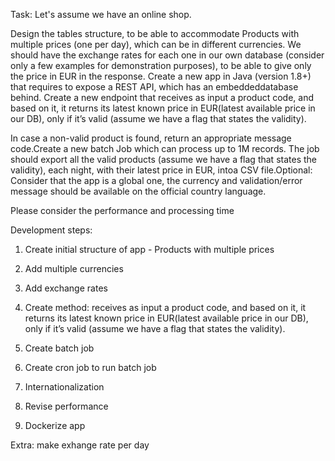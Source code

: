 Task:
Let's assume we have an online shop.

Design the tables structure, to be able to accommodate Products with multiple prices (one per day),
which can be in different currencies. We should have the exchange rates for each one in our own database
(consider only a few examples for demonstration purposes), to be able to give only the price in EUR in the response.
Create a new app in Java (version 1.8+) that requires to expose a REST API, which has an embeddeddatabase behind.
Create a new endpoint that receives as input a product code, and based on it, it returns its latest known price in
EUR(latest available price in our DB), only if it’s valid (assume we have a flag that states the validity).

In case a non-valid product is found, return an appropriate message code.Create a new batch Job which can process up to 1M records.
The job should export all the valid products (assume we have a flag that states the validity), each night,
with their latest price in EUR, intoa CSV file.Optional: Consider that the app is a global one, the currency and validation/error
message should be available on the official country language.

Please consider the performance and processing time

Development steps:
1. Create initial structure of app - Products with multiple prices
2. Add multiple currencies
3. Add exchange rates
4. Create method: receives as input a product code, and based on it, it returns its latest known price in
                  EUR(latest available price in our DB), only if it’s valid (assume we have a flag that states the validity).

5. Create batch job
6. Create cron job to run batch job
7. Internationalization
8. Revise performance
9. Dockerize app

Extra: make exhange rate per day

